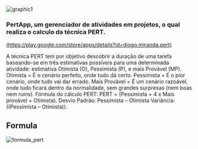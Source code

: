 ![graphic1](https://cloud.githubusercontent.com/assets/13684104/21874771/40c8fa3c-d85e-11e6-9785-07eac81476ea.png)
### PertApp, um gerenciador de atividades em projetos, o qual realiza o calculo da técnica PERT.
[(https://play.google.com/store/apps/details?id=diogo.miranda.pert)](https://play.google.com/store/apps/details?id=diogo.miranda.pert)

  A técnica PERT tem por objetivo descobrir a duração de uma tarefa baseando-se em três estimativas possíveis para uma determinada atividade: estimativa Otimista (O), Pessimista (P), e mais Provável (MP). 
       Otimista = É o cenário perfeito, onde tudo dá certo.
       Pessimista = É o pior cenário, onde tudo vai dar errado.
       Mais Provável = É um cenário razoável, onde tudo ficará dentro da normalidade, sem grandes surpresas (nem boas nem ruins).
       Fórmula do cálculo PERT:
       PERT = (Pessimista + 4 x Mais provável + Otimista).
       Desvio Padrão: Pessimista – Otimista
       Variância: ((Pessimista – Otimista)).
       
## Formula 
![formula_pert](https://cloud.githubusercontent.com/assets/13684104/20982825/3757af94-bca1-11e6-89ce-bac32a6c328a.png)
